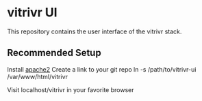 # vitrivr UI

This repository contains the user interface of the vitrivr stack.

## Recommended Setup

Install [apache2](https://www.digitalocean.com/community/tutorials/how-to-configure-the-apache-web-server-on-an-ubuntu-or-debian-vps)
Create a link to your git repo ln -s /path/to/vitrivr-ui /var/www/html/vitrivr

Visit localhost/vitrivr in your favorite browser
